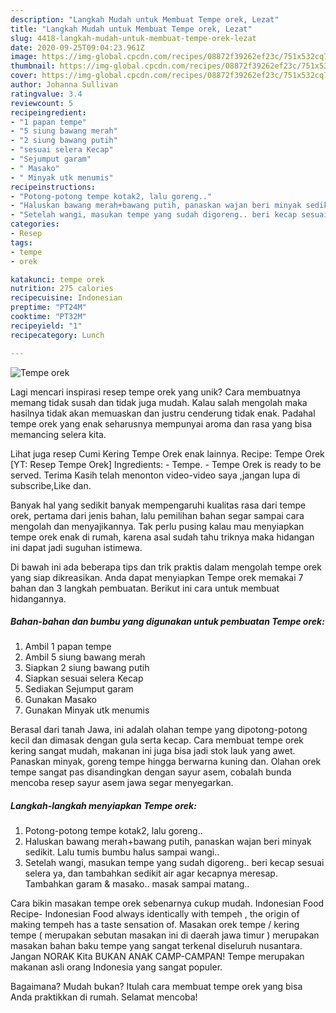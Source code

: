 ```yaml
---
description: "Langkah Mudah untuk Membuat Tempe orek, Lezat"
title: "Langkah Mudah untuk Membuat Tempe orek, Lezat"
slug: 4418-langkah-mudah-untuk-membuat-tempe-orek-lezat
date: 2020-09-25T09:04:23.961Z
image: https://img-global.cpcdn.com/recipes/08872f39262ef23c/751x532cq70/tempe-orek-foto-resep-utama.jpg
thumbnail: https://img-global.cpcdn.com/recipes/08872f39262ef23c/751x532cq70/tempe-orek-foto-resep-utama.jpg
cover: https://img-global.cpcdn.com/recipes/08872f39262ef23c/751x532cq70/tempe-orek-foto-resep-utama.jpg
author: Johanna Sullivan
ratingvalue: 3.4
reviewcount: 5
recipeingredient:
- "1 papan tempe"
- "5 siung bawang merah"
- "2 siung bawang putih"
- "sesuai selera Kecap"
- "Sejumput garam"
- " Masako"
- " Minyak utk menumis"
recipeinstructions:
- "Potong-potong tempe kotak2, lalu goreng.."
- "Haluskan bawang merah+bawang putih, panaskan wajan beri minyak sedikit. Lalu tumis bumbu halus sampai wangi.."
- "Setelah wangi, masukan tempe yang sudah digoreng.. beri kecap sesuai selera ya, dan tambahkan sedikit air agar kecapnya meresap. Tambahkan garam &amp; masako.. masak sampai matang.."
categories:
- Resep
tags:
- tempe
- orek

katakunci: tempe orek 
nutrition: 275 calories
recipecuisine: Indonesian
preptime: "PT24M"
cooktime: "PT32M"
recipeyield: "1"
recipecategory: Lunch

---
```



![Tempe orek](https://img-global.cpcdn.com/recipes/08872f39262ef23c/751x532cq70/tempe-orek-foto-resep-utama.jpg)

Lagi mencari inspirasi resep tempe orek yang unik? Cara membuatnya memang tidak susah dan tidak juga mudah. Kalau salah mengolah maka hasilnya tidak akan memuaskan dan justru cenderung tidak enak. Padahal tempe orek yang enak seharusnya mempunyai aroma dan rasa yang bisa memancing selera kita.

Lihat juga resep Cumi Kering Tempe Orek enak lainnya. Recipe: Tempe Orek [YT: Resep Tempe Orek] Ingredients: - Tempe. - Tempe Orek is ready to be served. Terima Kasih telah menonton video-video saya ,jangan lupa di subscribe,Like dan.

Banyak hal yang sedikit banyak mempengaruhi kualitas rasa dari tempe orek, pertama dari jenis bahan, lalu pemilihan bahan segar sampai cara mengolah dan menyajikannya. Tak perlu pusing kalau mau menyiapkan tempe orek enak di rumah, karena asal sudah tahu triknya maka hidangan ini dapat jadi suguhan istimewa.


Di bawah ini ada beberapa tips dan trik praktis dalam mengolah tempe orek yang siap dikreasikan. Anda dapat menyiapkan Tempe orek memakai 7 bahan dan 3 langkah pembuatan. Berikut ini cara untuk membuat hidangannya.

<!--inarticleads1-->

##### Bahan-bahan dan bumbu yang digunakan untuk pembuatan Tempe orek:

1. Ambil 1 papan tempe
1. Ambil 5 siung bawang merah
1. Siapkan 2 siung bawang putih
1. Siapkan sesuai selera Kecap
1. Sediakan Sejumput garam
1. Gunakan  Masako
1. Gunakan  Minyak utk menumis


Berasal dari tanah Jawa, ini adalah olahan tempe yang dipotong-potong kecil dan dimasak dengan gula serta kecap. Cara membuat tempe orek kering sangat mudah, makanan ini juga bisa jadi stok lauk yang awet. Panaskan minyak, goreng tempe hingga berwarna kuning dan. Olahan orek tempe sangat pas disandingkan dengan sayur asem, cobalah bunda mencoba resep sayur asem jawa segar menyegarkan. 

<!--inarticleads2-->

##### Langkah-langkah menyiapkan Tempe orek:

1. Potong-potong tempe kotak2, lalu goreng..
1. Haluskan bawang merah+bawang putih, panaskan wajan beri minyak sedikit. Lalu tumis bumbu halus sampai wangi..
1. Setelah wangi, masukan tempe yang sudah digoreng.. beri kecap sesuai selera ya, dan tambahkan sedikit air agar kecapnya meresap. Tambahkan garam &amp; masako.. masak sampai matang..


Cara bikin masakan tempe orek sebenarnya cukup mudah. Indonesian Food Recipe- Indonesian Food always identically with tempeh , the origin of making tempeh has a taste sensation of. Masakan orek tempe / kering tempe ( merupakan sebutan masakan ini di daerah jawa timur ) merupakan masakan bahan baku tempe yang sangat terkenal diseluruh nusantara. Jangan NORAK Kita BUKAN ANAK CAMP-CAMPAN! Tempe merupakan makanan asli orang Indonesia yang sangat populer. 

Bagaimana? Mudah bukan? Itulah cara membuat tempe orek yang bisa Anda praktikkan di rumah. Selamat mencoba!
